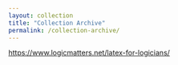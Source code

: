 ```yaml
---
layout: collection
title: "Collection Archive"
permalink: /collection-archive/
---
```




https://www.logicmatters.net/latex-for-logicians/
